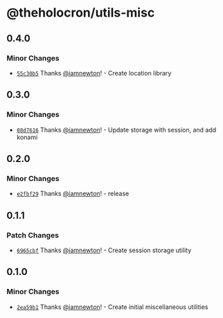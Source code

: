 # @theholocron/utils-misc

## 0.4.0

### Minor Changes

- [`55c30b5`](https://github.com/theholocron/utils/commit/55c30b57d2cce69d831f3abdb5b776247beba2bc) Thanks [@iamnewton](https://github.com/iamnewton)! - Create location library

## 0.3.0

### Minor Changes

- [`08d7616`](https://github.com/theholocron/utils/commit/08d76164422ee086befc0496c502c7e6581932aa) Thanks [@iamnewton](https://github.com/iamnewton)! - Update storage with session, and add konami

## 0.2.0

### Minor Changes

- [`e2fbf29`](https://github.com/theholocron/utils/commit/e2fbf298da07e90eb16930de94e269a37b80f995) Thanks [@iamnewton](https://github.com/iamnewton)! - release

## 0.1.1

### Patch Changes

- [`6965cbf`](https://github.com/theholocron/utils/commit/6965cbf274f1547ad665077487d24a2b4ac71150) Thanks [@iamnewton](https://github.com/iamnewton)! - Create session storage utility

## 0.1.0

### Minor Changes

- [`2ea59b1`](https://github.com/theholocron/utils/commit/2ea59b15fcb9d24e06e1a3bc10f0dcfb1253301f) Thanks [@iamnewton](https://github.com/iamnewton)! - Create initial miscellaneous utilities
